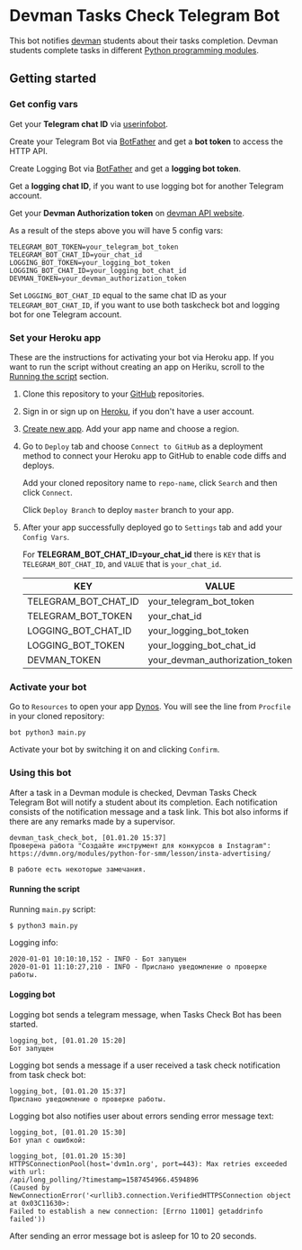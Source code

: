 # Devman Tasks Check Telegram Bot
 This bot notifies [devman](https://www.facebook.com/devmanorg) students about their tasks completion. Devman students complete tasks in different [Python programming modules](https://dvmn.org/modules/). 
 
 
## Getting started


### Get config vars

Get your **Telegram chat ID** via [userinfobot](https://telegram.me/userinfobot).

Create your Telegram Bot via [BotFather](https://telegram.me/BotFather) and get a **bot token** to access the HTTP API.

Create Logging Bot via [BotFather](https://telegram.me/BotFather) and get a **logging bot token**.

Get a **logging chat ID**, if you want to use logging bot for another Telegram account.

Get your **Devman Authorization token** on [devman API website](https://dvmn.org/api/docs/).

As a result of the steps above you will have 5 config vars:
```
TELEGRAM_BOT_TOKEN=your_telegram_bot_token
TELEGRAM_BOT_CHAT_ID=your_chat_id
LOGGING_BOT_TOKEN=your_logging_bot_token
LOGGING_BOT_CHAT_ID=your_logging_bot_chat_id
DEVMAN_TOKEN=your_devman_authorization_token

```
Set `LOGGING_BOT_CHAT_ID` equal to the same chat ID as your `TELEGRAM_BOT_CHAT_ID`, if you want to use both taskcheck bot and logging bot for one Telegram account. 

### Set your Heroku app

These are the instructions for activating your bot via Heroku app. If you want to run the script without creating an app on Heriku, scroll to the [Running the script](#using-this-bot) section.

1. Clone this repository to your [GitHub](https://github.com/) repositories.

2. Sign in or sign up on [Heroku](https://id.heroku.com/login), if you don't have a user account.

3. [Create new app](https://dashboard.heroku.com/new-app). Add your app name and choose a region.

4. Go to `Deploy` tab and choose `Connect to GitHub` as a deployment method to connect your Heroku app to GitHub to enable code diffs and deploys.

   Add your cloned repository name to `repo-name`, click `Search` and then click `Connect`.

   Click `Deploy Branch` to deploy `master` branch to your app. 

5. After your app successfully deployed go to `Settings` tab and add your `Config Vars`. 

   For **TELEGRAM_BOT_CHAT_ID=your_chat_id** there is `KEY` that is `TELEGRAM_BOT_CHAT_ID`, and `VALUE` that is `your_chat_id`.

   KEY  | VALUE
   ------------- | -------------
   TELEGRAM_BOT_CHAT_ID  | your_telegram_bot_token
   TELEGRAM_BOT_TOKEN  | your_chat_id
   LOGGING_BOT_CHAT_ID  | your_logging_bot_token
   LOGGING_BOT_TOKEN  | your_logging_bot_chat_id
   DEVMAN_TOKEN  | your_devman_authorization_token


### Activate your bot

Go to `Resources` to open your app [Dynos](https://www.heroku.com/dynos). You will see the line from `Procfile` in your cloned repository:
   ```
   bot python3 main.py
   ```
   Activate your bot by switching it on and clicking `Confirm`.


### Using this bot

After a task in a Devman module is checked, Devman Tasks Check Telegram Bot will notify a student about its completion. Each notification consists of the notification message and a task link. This bot also informs if there are any remarks made by a supervisor.

```
devman_task_check_bot, [01.01.20 15:37]
Проверена работа "Создайте инструмент для конкурсов в Instagram":
https://dvmn.org/modules/python-for-smm/lesson/insta-advertising/

В работе есть некоторые замечания.
```

#### Running the script

Running `main.py` script:
```
$ python3 main.py
```

Logging info:

```
2020-01-01 10:10:10,152 - INFO - Бот запущен
2020-01-01 11:10:27,210 - INFO - Прислано уведомление о проверке работы.
```

#### Logging bot

Logging bot sends a telegram message, when Tasks Check Bot has been started. 
```
logging_bot, [01.01.20 15:20]
Бот запущен
```

Logging bot sends a message if a user received a task check notification from task check bot:
```
logging_bot, [01.01.20 15:37]
Прислано уведомление о проверке работы.
```

Logging bot also notifies user about errors sending error message text: 
```
logging_bot, [01.01.20 15:30]
Бот упал с ошибкой:

logging_bot, [01.01.20 15:30]
HTTPSConnectionPool(host='dvm1n.org', port=443): Max retries exceeded with url: 
/api/long_polling/?timestamp=1587454966.4594896 
(Caused by NewConnectionError('<urllib3.connection.VerifiedHTTPSConnection object at 0x03C11630>: 
Failed to establish a new connection: [Errno 11001] getaddrinfo failed'))
```

After sending an error message bot is asleep for 10 to 20 seconds.
